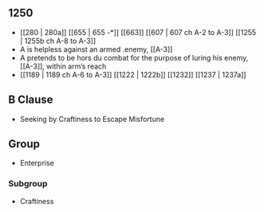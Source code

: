 ## 1250
- [[280 | 280a]] [[655 | 655 -*]] [[663]] [[607 | 607 ch A-2 to A-3]] [[1255 | 1255b ch A-8 to A-3]] 
- A is helpless against an armed .enemy, [[A-3]]
- A pretends to be hors du combat for the purpose of luring his enemy, [[A-3]], within arm’s reach
- [[1189 | 1189 ch A-6 to A-3]] [[1222 | 1222b]] [[1232]] [[1237 | 1237a]] 

## B Clause
- Seeking by Craftiness to Escape Misfortune

## Group
- Enterprise

### Subgroup
- Craftiness

